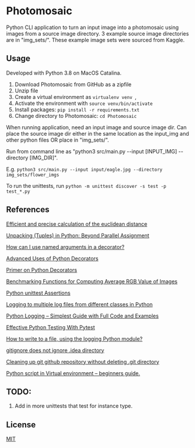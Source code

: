 # Photomosaic 

Python CLI application to turn an input image into a photomosaic using images from a source image directory. 3 example source image directories are in "img_sets/". These example image sets were sourced from Kaggle. 


## Usage 

Developed with Python 3.8 on MacOS Catalina. 
1. Download Photomosaic from GitHub as a zipfile
2. Unzip file
3. Create a virtual environment as ```virtualenv venv ```, 
4. Activate the environment with ```source venv/bin/activate```
5. Install packages:  ```pip install -r requirements.txt```
6. Change directory to Photomosaic:  ``cd Photomosaic``

When running application, need an input image and source image dir. Can place the source image dir either in the same location as the input_img and other python files OR place in "img_sets/".

Run from command line as "python3 src/main.py --input [INPUT_IMG] --directory [IMG_DIR]". 

E.g. ```python3 src/main.py --input input/eagle.jpg --directory img_sets/flower_imgs```

To run the unittests, run ```python -m unittest discover -s test -p test_*.py```


## References

[Efficient and precise calculation of the euclidean distance](https://stackoverflow.com/questions/37794849/efficient-and-precise-calculation-of-the-euclidean-distance)

[Unpacking (Tuples) in Python: Beyond Parallel Assignment](https://stackabuse.com/unpacking-in-python-beyond-parallel-assignment/)

[How can I use named arguments in a decorator?](https://stackoverflow.com/questions/627501/how-can-i-use-named-arguments-in-a-decorator)

[Advanced Uses of Python Decorators](https://www.codementor.io/@sheena/advanced-use-python-decorators-class-function-du107nxsv)

[Primer on Python Decorators](https://realpython.com/primer-on-python-decorators/#classes-as-decorators)

[Benchmarking Functions for Computing Average RGB Value of Images](https://stackoverflow.com/questions/12703871/benchmarking-functions-for-computing-average-rgb-value-of-images)

[Python unittest Assertions](https://kapeli.com/cheat_sheets/Python_unittest_Assertions.docset/Contents/Resources/Documents/index)

[Logging to multiple log files from different classes in Python](https://stackoverflow.com/questions/17035077/logging-to-multiple-log-files-from-different-classes-in-python)

[Python Logging – Simplest Guide with Full Code and Examples](https://www.machinelearningplus.com/python/python-logging-guide/)

[Effective Python Testing With Pytest](https://realpython.com/pytest-python-testing/)

[How to write to a file, using the logging Python module?](https://stackoverflow.com/questions/6386698/how-to-write-to-a-file-using-the-logging-python-module)

[gitignore does not ignore .idea directory](https://stackoverflow.com/questions/36839838/gitignore-does-not-ignore-idea-directory)

[Cleaning up git github repository without deleting .git directory](https://panjeh.medium.com/cleaning-up-git-github-repository-without-deleting-git-directory-c86b7415b51b)

[Python script in Virtual environment – beginners guide.](https://dev.to/ngazetungue/python-script-in-virtual-environment-beginners-guide-h6d)


## TODO:

1.  Add in more unittests that test for instance type.


## License 
[MIT](https://choosealicense.com/licenses/mit/)
